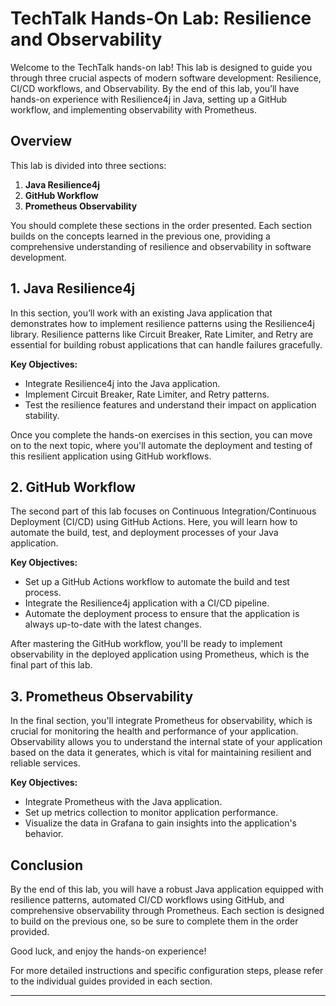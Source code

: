 # TechTalk Hands-On Lab: Resilience and Observability

Welcome to the TechTalk hands-on lab! This lab is designed to guide you through three crucial aspects of modern software development: Resilience, CI/CD workflows, and Observability. By the end of this lab, you’ll have hands-on experience with Resilience4j in Java, setting up a GitHub workflow, and implementing observability with Prometheus.

## Overview

This lab is divided into three sections:

1. **Java Resilience4j**
2. **GitHub Workflow**
3. **Prometheus Observability**

You should complete these sections in the order presented. Each section builds on the concepts learned in the previous one, providing a comprehensive understanding of resilience and observability in software development.

## 1. Java Resilience4j

In this section, you’ll work with an existing Java application that demonstrates how to implement resilience patterns using the Resilience4j library. Resilience patterns like Circuit Breaker, Rate Limiter, and Retry are essential for building robust applications that can handle failures gracefully.

**Key Objectives:**

- Integrate Resilience4j into the Java application.
- Implement Circuit Breaker, Rate Limiter, and Retry patterns.
- Test the resilience features and understand their impact on application stability.

Once you complete the hands-on exercises in this section, you can move on to the next topic, where you'll automate the deployment and testing of this resilient application using GitHub workflows.

## 2. GitHub Workflow

The second part of this lab focuses on Continuous Integration/Continuous Deployment (CI/CD) using GitHub Actions. Here, you will learn how to automate the build, test, and deployment processes of your Java application.

**Key Objectives:**

- Set up a GitHub Actions workflow to automate the build and test process.
- Integrate the Resilience4j application with a CI/CD pipeline.
- Automate the deployment process to ensure that the application is always up-to-date with the latest changes.

After mastering the GitHub workflow, you'll be ready to implement observability in the deployed application using Prometheus, which is the final part of this lab.

## 3. Prometheus Observability

In the final section, you'll integrate Prometheus for observability, which is crucial for monitoring the health and performance of your application. Observability allows you to understand the internal state of your application based on the data it generates, which is vital for maintaining resilient and reliable services.

**Key Objectives:**

- Integrate Prometheus with the Java application.
- Set up metrics collection to monitor application performance.
- Visualize the data in Grafana to gain insights into the application's behavior.

## Conclusion

By the end of this lab, you will have a robust Java application equipped with resilience patterns, automated CI/CD workflows using GitHub, and comprehensive observability through Prometheus. Each section is designed to build on the previous one, so be sure to complete them in the order provided.

Good luck, and enjoy the hands-on experience!

For more detailed instructions and specific configuration steps, please refer to the individual guides provided in each section.
****